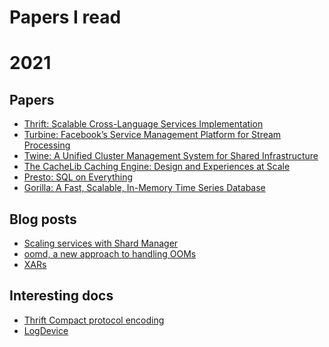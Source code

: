 # Papers I read

# 2021
## Papers
* [Thrift: Scalable Cross-Language Services Implementation](https://thrift.apache.org/static/files/thrift-20070401.pdf)
* [Turbine: Facebook’s Service Management Platform
for Stream Processing](https://research.fb.com/wp-content/uploads/2020/05/Turbine-Facebook%E2%80%99s-Service-Management-Platform-for-Stream-Processing.pdf)
* [Twine: A Unified Cluster Management System for Shared Infrastructure](https://engineering.fb.com/2020/11/11/data-center-engineering/twine-2/)
* [The CacheLib Caching Engine: Design and Experiences at Scale](https://research.fb.com/publications/the-cachelib-caching-engine-design-and-experiences-at-scale/)
* [Presto: SQL on Everything](https://research.fb.com/publications/presto-sql-on-everything/)
* [Gorilla: A Fast, Scalable, In-Memory Time Series Database](http://www.vldb.org/pvldb/vol8/p1816-teller.pdf)


## Blog posts
* [Scaling services with Shard Manager](https://engineering.fb.com/2020/08/24/production-engineering/scaling-services-with-shard-manager/)
* [oomd, a new approach to handling OOMs](https://engineering.fb.com/2018/07/19/production-engineering/oomd/)
* [XARs](https://engineering.fb.com/2018/07/13/data-infrastructure/xars-a-more-efficient-open-source-system-for-self-contained-executables/)

## Interesting docs
* [Thrift Compact protocol encoding](https://github.com/apache/thrift/blob/master/doc/specs/thrift-compact-protocol.md)
* [LogDevice](https://logdevice.io/docs/Concepts.html)
